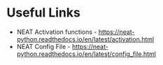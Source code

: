 # Useful Links
* NEAT Activation functions - https://neat-python.readthedocs.io/en/latest/activation.html
* NEAT Config File - https://neat-python.readthedocs.io/en/latest/config_file.html
